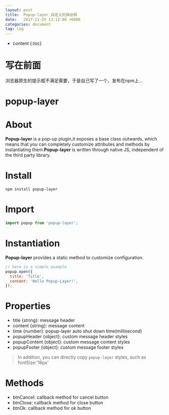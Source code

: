 ```yaml
---
layout: post
title:  Popup-layer 自定义的弹出框
date:   2017-11-25 13:12:00 +0800
categories: document
tag: log
---
```


* content
{:toc}


写在前面
====================================

浏览器原生的提示框不满足需要，于是自己写了一个，发布在npm上...


# popup-layer

About
====================================

**Popup-layer** is a pop-up plugin,it exposes a base class outwards, which means that you can completely customize attributes and methods by instantiating them.**Popup-layer** is written through native JS, independent of the third party library.

Install
====================================

```git
npm install popup-layer
```

Import
====================================

```javascript
import popup from 'popup-layer';
```

Instantiation
====================================

**Popup-layer** provides a static method to customize configuration.

```javascript
// here is a simple example
popup.open({
  title: 'Title',
  content: 'Hello Popup-Layer!',
});
```

Properties
====================================

- title {string}: message header
- content {string}: message content
- time {number}: popup-layer auto shut down time(millisecond)
- popupHeader {object}: custom message header styles
- popupContent {object}: custom message content styles
- popupFooter {object}: custom message footer styles

> In addition, you can directly copy `popup-layer` styles, such as fontSize:'16px'

Methods
====================================

- btnCancel: callback method for cancel button
- btnClose: callback method for close button
- btnOk: callback method for ok button